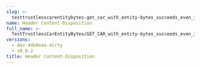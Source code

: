 ```yaml
---
slug: >-
  testtrustlesscarentitybytes-get_car_with_entity-bytes_succeeds_even_if_the_gateway_is_missing_a_block_before_the_requested_range_(format=car)-header_content-disposition
name: Header Content-Disposition
full_name: >-
  TestTrustlessCarEntityBytes/GET_CAR_with_entity-bytes_succeeds_even_if_the_gateway_is_missing_a_block_before_the_requested_range_(format=car)/Header_Content-Disposition
versions:
  - dev-44b0eaa-dirty
  - v0.0.2
title: Header Content-Disposition
---
```


